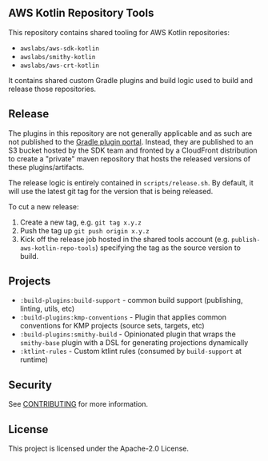 ## AWS Kotlin Repository Tools

This repository contains shared tooling for AWS Kotlin repositories:

* `awslabs/aws-sdk-kotlin`
* `awslabs/smithy-kotlin`
* `awslabs/aws-crt-kotlin`

It contains shared custom Gradle plugins and build logic used to build and release those repositories.

## Release

The plugins in this repository are not generally applicable and as such are not published to the 
[Gradle plugin portal](https://plugins.gradle.org/). Instead, they are published to an S3 bucket
hosted by the SDK team and fronted by a CloudFront distribution to create a "private" maven repository that
hosts the released versions of these plugins/artifacts.

The release logic is entirely contained in `scripts/release.sh`. By default, it will use the latest git tag for the
version that is being released.

To cut a new release:

1. Create a new tag, e.g. `git tag x.y.z`
2. Push the tag up `git push origin x.y.z`
3. Kick off the release job hosted in the shared tools account (e.g. `publish-aws-kotlin-repo-tools`) specifying the tag as the source version to build.

## Projects

* `:build-plugins:build-support`   - common build support (publishing, linting, utils, etc)
* `:build-plugins:kmp-conventions` - Plugin that applies common conventions for KMP projects (source sets, targets, etc)
* `:build-plugins:smithy-build`    - Opinionated plugin that wraps the `smithy-base` plugin with a DSL for generating projections dynamically
* `:ktlint-rules`                  - Custom ktlint rules (consumed by `build-support` at runtime)

## Security

See [CONTRIBUTING](CONTRIBUTING.md#security-issue-notifications) for more information.

## License

This project is licensed under the Apache-2.0 License.

